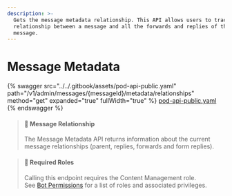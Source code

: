 ```yaml
---
description: >-
  Gets the message metadata relationship. This API allows users to track the
  relationship between a message and all the forwards and replies of that
  message.
---
```


# Message Metadata

{% swagger src="../../.gitbook/assets/pod-api-public.yaml" path="/v1/admin/messages/{messageId}/metadata/relationships" method="get" expanded="true" fullWidth="true" %}
[pod-api-public.yaml](../../.gitbook/assets/pod-api-public.yaml)
{% endswagger %}

> #### 📘 Message Relationship
>
> The Message Metadata API returns information about the current message relationships (parent, replies, forwards and form replies).

> #### 🚧 Required Roles
>
> Calling this endpoint requires the Content Management role.\
> See [Bot Permissions](https://docs.developers.symphony.com/building-bots-on-symphony/configuration/bot-permissions) for a list of roles and associated privileges.
